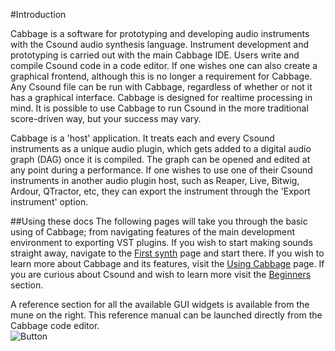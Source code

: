#Introduction

Cabbage is a software for prototyping and developing audio instruments with the Csound audio synthesis language. Instrument development and prototyping is carried out with the main Cabbage IDE. Users write and compile Csound code in a code editor. If one wishes one can also create a graphical frontend, although this is no longer a requirement for Cabbage. Any Csound file can be run with Cabbage, regardless of whether or not it has a graphical interface. Cabbage is designed for realtime processing in mind. It is possible to use Cabbage to run Csound in the more traditional score-driven way, but your success may vary. 

Cabbage is a 'host' application. It treats each and every Csound instruments as a unique audio plugin, which gets added to a digital audio graph (DAG) once it is compiled. The graph can be opened and edited at any point during a performance. If one wishes to use one of their Csound instruments in another audio plugin host, such as Reaper, Live, Bitwig, Ardour, QTractor, etc, they can export the instrument through the 'Export instrument' option.  

##Using these docs
The following pages will take you through the basic using of Cabbage; from navigating features of the main development environment to exporting VST plugins. If you wish to start making sounds straight away, navigate to the [First synth](first_synth.html) page and start there. If you wish to learn more about Cabbage and its features, visit the [Using Cabbage](../using_cabbage.html) page. If you are curious about Csound and wish to learn more visit the [Beginners](../beginners.html) section.  

A reference section for all the available GUI widgets is available from the mune on the right. This reference manual can be launched directly from the Cabbage code editor.  
![Button](images/screens/ConvolutionReverbScreen.png "Convolution Reverb plugins included with Cabbage examples")
